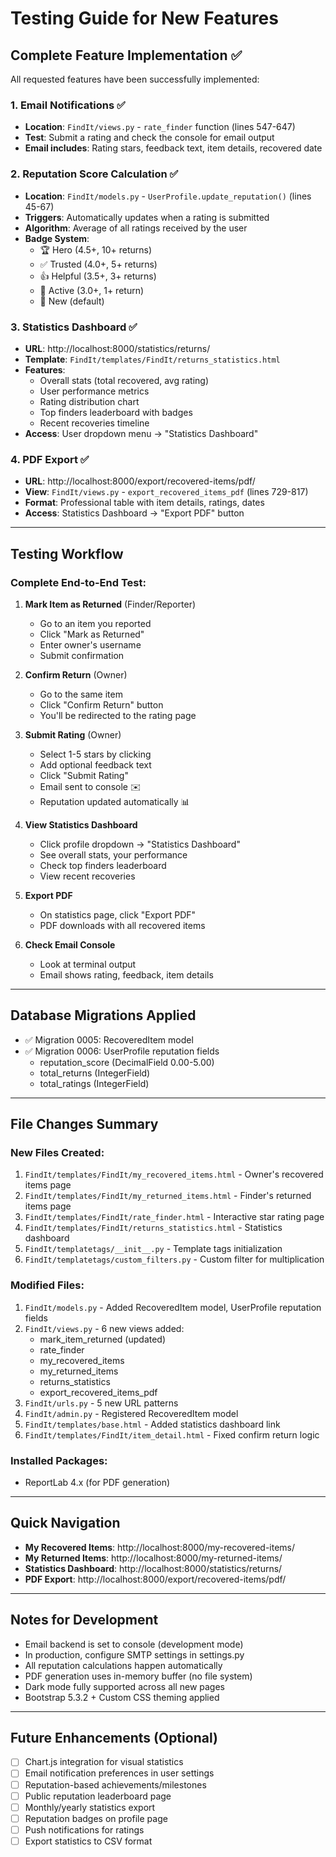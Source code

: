 # Testing Guide for New Features

## Complete Feature Implementation ✅

All requested features have been successfully implemented:

### 1. Email Notifications ✅
- **Location**: `FindIt/views.py` - `rate_finder` function (lines 547-647)
- **Test**: Submit a rating and check the console for email output
- **Email includes**: Rating stars, feedback text, item details, recovered date

### 2. Reputation Score Calculation ✅
- **Location**: `FindIt/models.py` - `UserProfile.update_reputation()` (lines 45-67)
- **Triggers**: Automatically updates when a rating is submitted
- **Algorithm**: Average of all ratings received by the user
- **Badge System**: 
  - 🏆 Hero (4.5+, 10+ returns)
  - ✅ Trusted (4.0+, 5+ returns)
  - 👍 Helpful (3.5+, 3+ returns)
  - 🎯 Active (3.0+, 1+ return)
  - 🌱 New (default)

### 3. Statistics Dashboard ✅
- **URL**: http://localhost:8000/statistics/returns/
- **Template**: `FindIt/templates/FindIt/returns_statistics.html`
- **Features**:
  - Overall stats (total recovered, avg rating)
  - User performance metrics
  - Rating distribution chart
  - Top finders leaderboard with badges
  - Recent recoveries timeline
- **Access**: User dropdown menu → "Statistics Dashboard"

### 4. PDF Export ✅
- **URL**: http://localhost:8000/export/recovered-items/pdf/
- **View**: `FindIt/views.py` - `export_recovered_items_pdf` (lines 729-817)
- **Format**: Professional table with item details, ratings, dates
- **Access**: Statistics Dashboard → "Export PDF" button

---

## Testing Workflow

### Complete End-to-End Test:

1. **Mark Item as Returned** (Finder/Reporter)
   - Go to an item you reported
   - Click "Mark as Returned"
   - Enter owner's username
   - Submit confirmation

2. **Confirm Return** (Owner)
   - Go to the same item
   - Click "Confirm Return" button
   - You'll be redirected to the rating page

3. **Submit Rating** (Owner)
   - Select 1-5 stars by clicking
   - Add optional feedback text
   - Click "Submit Rating"
   - Email sent to console ✉️
   - Reputation updated automatically 📊

4. **View Statistics Dashboard**
   - Click profile dropdown → "Statistics Dashboard"
   - See overall stats, your performance
   - Check top finders leaderboard
   - View recent recoveries

5. **Export PDF**
   - On statistics page, click "Export PDF"
   - PDF downloads with all recovered items

6. **Check Email Console**
   - Look at terminal output
   - Email shows rating, feedback, item details

---

## Database Migrations Applied

- ✅ Migration 0005: RecoveredItem model
- ✅ Migration 0006: UserProfile reputation fields
  - reputation_score (DecimalField 0.00-5.00)
  - total_returns (IntegerField)
  - total_ratings (IntegerField)

---

## File Changes Summary

### New Files Created:
1. `FindIt/templates/FindIt/my_recovered_items.html` - Owner's recovered items page
2. `FindIt/templates/FindIt/my_returned_items.html` - Finder's returned items page
3. `FindIt/templates/FindIt/rate_finder.html` - Interactive star rating page
4. `FindIt/templates/FindIt/returns_statistics.html` - Statistics dashboard
5. `FindIt/templatetags/__init__.py` - Template tags initialization
6. `FindIt/templatetags/custom_filters.py` - Custom filter for multiplication

### Modified Files:
1. `FindIt/models.py` - Added RecoveredItem model, UserProfile reputation fields
2. `FindIt/views.py` - 6 new views added:
   - mark_item_returned (updated)
   - rate_finder
   - my_recovered_items
   - my_returned_items
   - returns_statistics
   - export_recovered_items_pdf
3. `FindIt/urls.py` - 5 new URL patterns
4. `FindIt/admin.py` - Registered RecoveredItem model
5. `FindIt/templates/base.html` - Added statistics dashboard link
6. `FindIt/templates/FindIt/item_detail.html` - Fixed confirm return logic

### Installed Packages:
- ReportLab 4.x (for PDF generation)

---

## Quick Navigation

- **My Recovered Items**: http://localhost:8000/my-recovered-items/
- **My Returned Items**: http://localhost:8000/my-returned-items/
- **Statistics Dashboard**: http://localhost:8000/statistics/returns/
- **PDF Export**: http://localhost:8000/export/recovered-items/pdf/

---

## Notes for Development

- Email backend is set to console (development mode)
- In production, configure SMTP settings in settings.py
- All reputation calculations happen automatically
- PDF generation uses in-memory buffer (no file system)
- Dark mode fully supported across all new pages
- Bootstrap 5.3.2 + Custom CSS theming applied

---

## Future Enhancements (Optional)

- [ ] Chart.js integration for visual statistics
- [ ] Email notification preferences in user settings
- [ ] Reputation-based achievements/milestones
- [ ] Public reputation leaderboard page
- [ ] Monthly/yearly statistics export
- [ ] Reputation badges on profile page
- [ ] Push notifications for ratings
- [ ] Export statistics to CSV format
